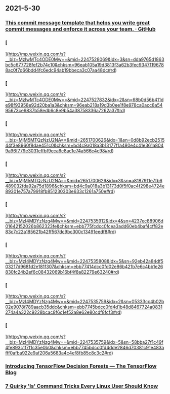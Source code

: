 
## 2021-5-30

### [This commit message template that helps you write great commit messages and enforce it across your team. · GitHub](https://gist.github.com/zakkak/7e06725ebd1336bfebebe254de3de825)

### [
](http://mp.weixin.qq.com/s?__biz=MzIwMTc4ODE0Mw==&mid=2247528069&idx=3&sn=dda9765d1863bc5c677728fef2b74c10&chksm=96eab105a19d3813f3a62b3fec93471196788ac0f7d66bdd4fc6edc94ab19bbeca3c07aa48dc#rd)

### [
](http://mp.weixin.qq.com/s?__biz=MzIwMTc4ODE0Mw==&mid=2247527832&idx=2&sn=68b0d56b411de98f93958e92d20ba1a3&chksm=96eab218a19d3b0ee1f8e978ca0acc8a5495673ce9837b58edb6c8e9b54a38758336a7262a37#rd)

### [
](http://mp.weixin.qq.com/s?__biz=MjM5MTQzNzU2NA==&mid=2651700626&idx=1&sn=0d8b92ecb251544f3e8960f8dae451c0&chksm=bd4c9a018a3b13177f1a480e4c41e361a8049a96f779e3031effbf9eca6c8ac1e74a566c4c98#rd)

### [
](http://mp.weixin.qq.com/s?__biz=MjM5MTQzNzU2NA==&mid=2651700626&idx=3&sn=a8187911e7fb6489032fda92a75d1896&chksm=bd4c9a018a3b13173d0f5f0ac4f298e4724e89301e757a79918fb851230303e633c1261a750e#rd)

### [
](http://mp.weixin.qq.com/s?__biz=MzI4MDYzNzg4Mw==&mid=2247535912&idx=4&sn=4237ec88906d01642152026b862323fe&chksm=ebb775fcdcc0fcea3add60eb4baf4cff82e83c7c22a185621b42ff567dc9bc300c13491eedf8#rd)

### [
](http://mp.weixin.qq.com/s?__biz=MzI4MDYzNzg4Mw==&mid=2247535808&idx=5&sn=92eb42a84df503217d9681d2e181f307&chksm=ebb77414dcc0fd02e86b421b7e6c4bb1e26830fc24b2ef6c08432069b16bf4f8a82279e63240#rd)

### [
](http://mp.weixin.qq.com/s?__biz=MzI4MDYzNzg4Mw==&mid=2247535759&idx=2&sn=05333cc4b02b02e9078f789aacb35ddc&chksm=ebb7745bdcc0fd4d1b48d8467724a0831274a4a322c9228bcac8f6c1ef52a8e62e80cdf8fcf3#rd)

### [
](http://mp.weixin.qq.com/s?__biz=MzI4MDYzNzg4Mw==&mid=2247535759&idx=5&sn=58bba27f1c49f4fe893c1f7f1c35e0b0&chksm=ebb7745bdcc0fd4dde2846d70381c91e483afff0afba922e9af206a5683a4c4ef8fb85c8c3c2#rd)

### [Introducing TensorFlow Decision Forests — The TensorFlow Blog](https://blog.tensorflow.org/2021/05/introducing-tensorflow-decision-forests.html)

### [7 Quirky 'ls' Command Tricks Every Linux User Should Know](https://www.tecmint.com/linux-ls-command-tricks/)